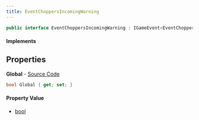 ```yaml
---
title: EventChoppersIncomingWarning
---
```


```csharp
public interface EventChoppersIncomingWarning : IGameEvent<EventChoppersIncomingWarning>
```

#### Implements

## Properties

**Global** - [Source Code](https://github.com/swiftly-solution/swiftlys2/blob/main/managed/src/SwiftlyS2.Generated/GameEvents/Interfaces/EventChoppersIncomingWarning.cs#L21)

```csharp
bool Global { get; set; }
```

#### Property Value

- [bool](https://learn.microsoft.com/dotnet/api/system.boolean)

